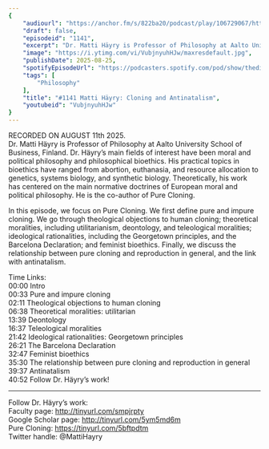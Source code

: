 ```yaml
---
{
	"audiourl": "https://anchor.fm/s/822ba20/podcast/play/106729067/https%3A%2F%2Fd3ctxlq1ktw2nl.cloudfront.net%2Fstaging%2F2025-7-11%2F8740ad10-82f9-bde6-c00f-edd224b7738b.m4a",
	"draft": false,
	"episodeid": "1141",
	"excerpt": "Dr. Matti Häyry is Professor of Philosophy at Aalto University School of Business, Finland. Dr. Häyry’s main fields of interest have been moral and political philosophy and philosophical bioethics. His practical topics in bioethics have ranged from abortion, euthanasia, and resource allocation to genetics, systems biology, and synthetic biology. Theoretically, his work has centered on the main normative doctrines of European moral and political philosophy. He is the co-author of Pure Cloning.",
	"image": "https://i.ytimg.com/vi/VubjnyuhHJw/maxresdefault.jpg",
	"publishDate": 2025-08-25,
	"spotifyEpisodeUrl": "https://podcasters.spotify.com/pod/show/thedissenter/episodes/1141-Matti-Hyry-Cloning-and-Antinatalism-e36nk5b",
	"tags": [
		"Philosophy"
	],
	"title": "#1141 Matti Häyry: Cloning and Antinatalism",
	"youtubeid": "VubjnyuhHJw"
}
---
```

RECORDED ON AUGUST 11th 2025.  
Dr. Matti Häyry is Professor of Philosophy at Aalto University School of Business, Finland. Dr. Häyry’s main fields of interest have been moral and political philosophy and philosophical bioethics. His practical topics in bioethics have ranged from abortion, euthanasia, and resource allocation to genetics, systems biology, and synthetic biology. Theoretically, his work has centered on the main normative doctrines of European moral and political philosophy. He is the co-author of Pure Cloning.

In this episode, we focus on Pure Cloning. We first define pure and impure cloning. We go through theological objections to human cloning; theoretical moralities, including utilitarianism, deontology, and teleological moralities; ideological rationalities, including the Georgetown principles, and the Barcelona Declaration; and feminist bioethics. Finally, we discuss the relationship between pure cloning and reproduction in general, and the link with antinatalism.

Time Links:  
<time>00:00</time> Intro  
<time>00:33</time> Pure and impure cloning  
<time>02:11</time> Theological objections to human cloning  
<time>06:38</time> Theoretical moralities: utilitarian  
<time>13:39</time> Deontology  
<time>16:37</time> Teleological moralities  
<time>21:42</time> Ideological rationalities: Georgetown principles  
<time>26:21</time> The Barcelona Declaration  
<time>32:47</time> Feminist bioethics  
<time>35:30</time> The relationship between pure cloning and reproduction in general  
<time>39:37</time> Antinatalism  
<time>40:52</time> Follow Dr. Häyry’s work!

---

Follow Dr. Häyry’s work:  
Faculty page: http://tinyurl.com/smpjrpty  
Google Scholar page: http://tinyurl.com/5ym5md6m  
Pure Cloning: https://tinyurl.com/5bftpdtm  
Twitter handle: @MattiHayry
